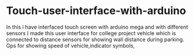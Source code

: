# Touch-user-interface-with-arduino
In this i have interfaced touch screen with arduino mega and with different sensors
I made this user interface for college project vehicle which is connected to distance sensors for showing wall distance during parking.
Gps for showing speed of vehicle,indicator symbols,
